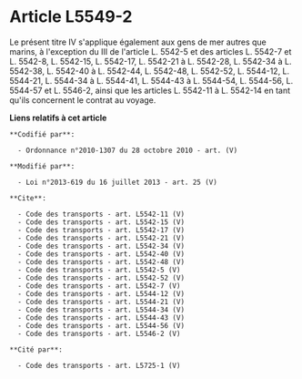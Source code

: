 # Article L5549-2

Le présent titre IV s'applique également aux gens de mer autres que marins, à l'exception du III de l'article L. 5542-5 et
des articles L. 5542-7 et L. 5542-8, L. 5542-15, L. 5542-17, L. 5542-21 à L. 5542-28, L. 5542-34 à L. 5542-38, 
L. 5542-40 à L. 5542-44, L. 5542-48, L. 5542-52, L. 5544-12, L. 5544-21, L. 5544-34 à L. 5544-41, L. 5544-43 à L. 5544-54, L.
5544-56, L. 5544-57 et L. 5546-2, ainsi que les articles L. 5542-11 à L. 5542-14 en tant qu'ils concernent le contrat au
voyage.

**Liens relatifs à cet article**

	**Codifié par**:

	  - Ordonnance n°2010-1307 du 28 octobre 2010 - art. (V)

	**Modifié par**:

	  - Loi n°2013-619 du 16 juillet 2013 - art. 25 (V)

	**Cite**:

	  - Code des transports - art. L5542-11 (V)
	  - Code des transports - art. L5542-15 (V)
	  - Code des transports - art. L5542-17 (V)
	  - Code des transports - art. L5542-21 (V)
	  - Code des transports - art. L5542-34 (V)
	  - Code des transports - art. L5542-40 (V)
	  - Code des transports - art. L5542-48 (V)
	  - Code des transports - art. L5542-5 (V)
	  - Code des transports - art. L5542-52 (V)
	  - Code des transports - art. L5542-7 (V)
	  - Code des transports - art. L5544-12 (V)
	  - Code des transports - art. L5544-21 (V)
	  - Code des transports - art. L5544-34 (V)
	  - Code des transports - art. L5544-43 (V)
	  - Code des transports - art. L5544-56 (V)
	  - Code des transports - art. L5546-2 (V)

	**Cité par**:

	  - Code des transports - art. L5725-1 (V)
